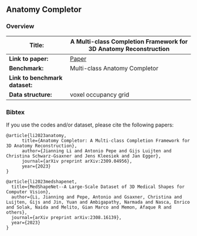 
## Anatomy Completor

### Overview

| **Title:**    | A Multi-class Completion Framework for 3D Anatomy Reconstruction |
| -------- | ------- |
| **Link to paper:** | [Paper](https://arxiv.org/abs/2309.04956)    |
| **Benchmark:**    | Multi-class Anatomy Completor    |
| **Link to benchmark dataset:**    |     |
| **Data structure:**| voxel occupancy grid  |


### Bibtex
If you use the codes and/or dataset, please cite the following papers:

```
@article{li2023anatomy,
      title={Anatomy Completor: A Multi-class Completion Framework for 3D Anatomy Reconstruction}, 
      author={Jianning Li and Antonio Pepe and Gijs Luijten and Christina Schwarz-Gsaxner and Jens Kleesiek and Jan Egger},
      journal={arXiv preprint arXiv:2309.04956},
      year={2023}
}

@article{li2023medshapenet,
  title={MedShapeNet--A Large-Scale Dataset of 3D Medical Shapes for Computer Vision},
  author={Li, Jianning and Pepe, Antonio and Gsaxner, Christina and Luijten, Gijs and Jin, Yuan and Ambigapathy, Narmada and Nasca, Enrico and Solak, Naida and Melito, Gian Marco and Memon, Afaque R and others},
  journal={arXiv preprint arXiv:2308.16139},
  year={2023}
}
```

